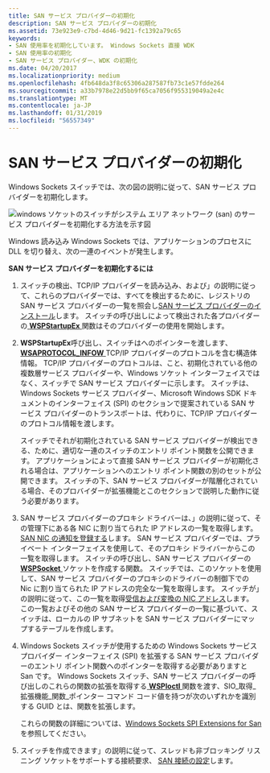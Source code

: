 ```yaml
---
title: SAN サービス プロバイダーの初期化
description: SAN サービス プロバイダーの初期化
ms.assetid: 73e923e9-c7bd-4d46-9d21-fc1392a79c65
keywords:
- SAN 使用率を初期化しています。 Windows Sockets 直接 WDK
- SAN 使用率の初期化
- SAN サービス プロバイダー、WDK の初期化
ms.date: 04/20/2017
ms.localizationpriority: medium
ms.openlocfilehash: 4fb648da3f8c65306a287587fb73c1e57fdde264
ms.sourcegitcommit: a33b7978e22d5bb9f65ca7056f955319049a2e4c
ms.translationtype: MT
ms.contentlocale: ja-JP
ms.lasthandoff: 01/31/2019
ms.locfileid: "56557349"
---
```

# <a name="initializing-a-san-service-provider"></a>SAN サービス プロバイダーの初期化





Windows Sockets スイッチでは、次の図の説明に従って、SAN サービス プロバイダーを初期化します。

![windows ソケットのスイッチがシステム エリア ネットワーク (san) のサービス プロバイダーを初期化する方法を示す図 ](images/apiflow1.png)

Windows 読み込み Windows Sockets では、アプリケーションのプロセスに DLL を切り替え、次の一連のイベントが発生します。

**SAN サービス プロバイダーを初期化するには**

1.  スイッチの検出、TCP/IP プロバイダーを読み込み、および」の説明に従って、これらのプロバイダーでは、すべてを検出するために、レジストリの SAN サービス プロバイダーの一覧を照会し[SAN サービス プロバイダーのインストール](installing-a-san-service-provider.md)します。 スイッチの呼び出しによって検出された各プロバイダーの[ **WSPStartupEx** ](https://msdn.microsoft.com/library/windows/hardware/ff566321)関数はそのプロバイダーの使用を開始します。

2.  **WSPStartupEx**呼び出し、スイッチはへのポインターを渡します、 [ **WSAPROTOCOL\_INFOW** ](https://msdn.microsoft.com/library/windows/hardware/ff565963) TCP/IP プロバイダーのプロトコルを含む構造体情報。 TCP/IP プロバイダーのプロトコルは、こと、初期化されている他の複数層サービス プロバイダーや、Windows ソケット インターフェイスではなく、スイッチで SAN サービス プロバイダーに示します。 スイッチは、Windows Sockets サービス プロバイダー、Microsoft Windows SDK ドキュメントのインターフェイス (SPI) のセクションで提案されている SAN サービス プロバイダーのトランスポートは、代わりに、TCP/IP プロバイダーのプロトコル情報を渡します。

    スイッチでそれが初期化されている SAN サービス プロバイダーが検出できる、ために、適切な一連のスイッチのエントリ ポイント関数を公開できます。 アプリケーションによって直接 SAN サービス プロバイダーが初期化される場合は、アプリケーションへのエントリ ポイント関数の別のセットが公開できます。 スイッチの下、SAN サービス プロバイダーが階層化されている場合、そのプロバイダーが拡張機能とこのセクションで説明した動作に従う必要があります。

3.  SAN サービス プロバイダーのプロキシ ドライバーは、」の説明に従って、その管理下にある各 NIC に割り当てられた IP アドレスの一覧を取得します。 [SAN NIC の通知を登録する](registering-for-san-nic-notifications.md)します。 SAN サービス プロバイダーでは、プライベート インターフェイスを使用して、そのプロキシ ドライバーからこの一覧を取得します。 スイッチの呼び出し、SAN サービス プロバイダーの[ **WSPSocket** ](https://msdn.microsoft.com/library/windows/hardware/ff566319)ソケットを作成する関数。 スイッチでは、このソケットを使用して、SAN サービス プロバイダーのプロキシのドライバーの制御下での Nic に割り当てられた IP アドレスの完全な一覧を取得します。 スイッチが」の説明に従って、この一覧を取得[受信および変換の NIC アドレス](receiving-and-translating-nic-addresses.md)します。 この一覧およびその他の SAN サービス プロバイダーの一覧に基づいて、スイッチは、ローカルの IP サブネットを SAN サービス プロバイダーにマップするテーブルを作成します。

4.  Windows Sockets スイッチが使用するための Windows Sockets サービス プロバイダー インターフェイス (SPI) を拡張する SAN サービス プロバイダーのエントリ ポイント関数へのポインターを取得する必要がありますと San です。 Windows Sockets スイッチ、SAN サービス プロバイダーの呼び出しのこれらの関数の拡張を取得する[ **WSPIoctl** ](https://msdn.microsoft.com/library/windows/hardware/ff566296)関数を渡す、SIO\_取得\_拡張機能\_関数\_ポインター コマンド コード値を持つが次のいずれかを識別する GUID とは、関数を拡張します。

    これらの関数の詳細については、[Windows Sockets SPI Extensions for San](windows-sockets-spi-extensions-for-sans.md)を参照してください。

5.  スイッチを作成できます」の説明に従って、スレッドも非ブロッキング リスニング ソケットをサポートする接続要求、 [SAN 接続の設定](setting-up-a-san-connection.md)します。

 

 





